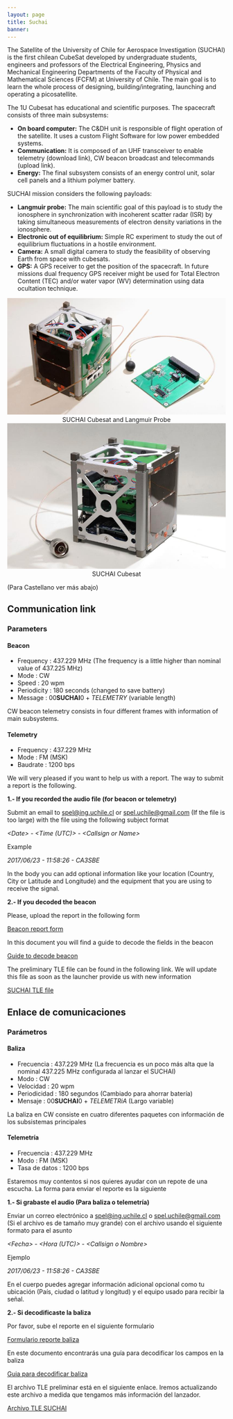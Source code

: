 ```yaml
---
layout: page
title: Suchai
banner:
---
```

The Satellite of the University of Chile for Aerospace Investigation (SUCHAI) is the first chilean CubeSat developed by undergraduate students, engineers and professors of the Electrical Engineering, Physics and Mechanical Engineering Departments of the Faculty of Physical and Mathematical Sciences (FCFM) at University of Chile. The main goal is to learn the whole process of designing, building/integrating, launching and operating a picosatellite. 

The 1U Cubesat has educational and scientific purposes. The spacecraft consists of three main subsystems:

* **On board computer:** The C&DH unit is responsible of flight operation of the satellite. It uses a custom Flight Software for low power embedded systems.
* **Communication:** It is composed of an UHF transceiver to enable telemetry (download link), CW beacon broadcast and telecommands (upload link).
* **Energy:** The final subsystem consists of an energy control unit, solar cell panels and a lithium polymer battery.

SUCHAI mission considers the following payloads:

* **Langmuir probe:** The main scientific goal of this payload is to study the ionosphere in synchronization with incoherent scatter radar (ISR) by taking simultaneous measurements of electron density variations in the ionosphere.
* **Electronic out of equilibrium:** Simple RC experiment to study the out of equilibrium fluctuations in a hostile environment.
* **Camera:** A small digital camera to study the feasibility of observing Earth from space with cubesats.
* **GPS:** A GPS receiver to get the position of the spacecraft. In future missions dual frequency GPS receiver might be used for Total Electron Content (TEC) and/or water vapor (WV) determination using data ocultation technique.

<!---
{% include image.html src="/images/suchai/suchai_langmuir.jpg" title="SUCHAI Cubesat and Langmuir Probe" %}
{% include image.html src="/images/suchai/suchai_satellite_2.jpg" title="SUCHAI Cubesat" %}
--->
<img class="pure-img img-center" src="/images/suchai/suchai_langmuir.jpg">
<center> SUCHAI Cubesat and Langmuir Probe </center>
<img class="pure-img img-center" src="/images/suchai/suchai_satellite_2.jpg">
<center> SUCHAI Cubesat </center>
<!---
# ![SUCHAI Cubesat and Langmuir Probe](/images/suchai/suchai_langmuir.jpg)
# ![SUCHAI Cubesat](/images/suchai/suchai_satellite_2.jpg)
--->

(Para Castellano ver más abajo)

## Communication link

### Parameters

#### Beacon
- Frequency   : 437.229 MHz (The frequency is a little higher than nominal value of 437.225 MHz)
- Mode        : CW
- Speed       : 20 wpm
- Periodicity : 180 seconds (changed to save battery)
- Message     : 00**SUCHAI**0 + *TELEMETRY*  (variable length)

CW beacon telemetry consists in four different frames with information of main subsystems.

#### Telemetry

- Frequency : 437.229 MHz
- Mode      : FM (MSK)
- Baudrate  : 1200 bps

We will very pleased if you want to help us with a report. The way to submit a report is the following.

**1.- If you recorded the audio file (for beacon or telemetry)**

Submit an email to spel@ing.uchile.cl or spel.uchile@gmail.com (If the file is too large) with the file using the following subject format

*&lt;Date&gt; - &lt;Time (UTC)&gt; - &lt;Callsign or Name&gt;*

Example

*2017/06/23 - 11:58:26 - CA3SBE*

In the body you can add optional information like your location (Country, City or Latitude and Longitude) and the equipment that you are using to receive the signal.

**2.- If you decoded the beacon**

Please, upload the report in the following form

<a href="https://docs.google.com/forms/d/e/1FAIpQLScCTWkwt-5ZcCEPna7ec7vP6pzK41RNwoRSTzQkcKvzeqQisg/viewform?usp=sf_link">Beacon report form</a>

In this document you will find a guide to decode the fields in the beacon

<a href="https://drive.google.com/open?id=1ZM9AqqwXr6p1DFZzGj1USDjEjsDjPBmKkakULxSc768">Guide to decode beacon</a>

The preliminary TLE file can be found in the following link. We will update this file as soon as the launcher provide us with new information

<a href="/20170623-suchai.tle">SUCHAI TLE file</a>

## Enlace de comunicaciones

### Parámetros

#### Baliza
- Frecuencia    : 437.229 MHz (La frecuencia es un poco más alta que la nominal 437.225 MHz configurada al lanzar el SUCHAI)
- Modo          : CW
- Velocidad     : 20 wpm
- Periodicidad  : 180 segundos (Cambiado para ahorrar batería)
- Mensaje       : 00**SUCHAI**0 + *TELEMETRiA*  (Largo variable)

La baliza en CW consiste en cuatro diferentes paquetes con información de los subsistemas principales

#### Telemetría

- Frecuencia     : 437.229 MHz
- Modo           : FM (MSK)
- Tasa de datos  : 1200 bps

Estaremos muy contentos si nos quieres ayudar con un repote de una escucha. La forma para enviar el reporte es la siguiente

**1.- Si grabaste el audio (Para baliza o telemetría)**

Enviar un correo electrónico a spel@ing.uchile.cl o spel.uchile@gmail.com (Si el archivo es de tamaño muy grande) con el archivo usando el siguiente formato para el asunto

*&lt;Fecha&gt; - &lt;Hora (UTC)&gt; - &lt;Callsign o Nombre&gt;*

Ejemplo

*2017/06/23 - 11:58:26 - CA3SBE*

En el cuerpo puedes agregar información adicional opcional como tu ubicación (País, ciudad o latitud y longitud) y el equipo usado para recibir la señal.


**2.- Si decodificaste la baliza**

Por favor, sube el reporte en el siguiente formulario

<a href="https://docs.google.com/forms/d/e/1FAIpQLScCTWkwt-5ZcCEPna7ec7vP6pzK41RNwoRSTzQkcKvzeqQisg/viewform?usp=sf_link">Formulario reporte baliza</a>

En este documento encontrarás una guía para decodificar los campos en la baliza

<a href="https://drive.google.com/open?id=1ZM9AqqwXr6p1DFZzGj1USDjEjsDjPBmKkakULxSc768">Guia para decodificar baliza</a>

El archivo TLE preliminar está en el siguiente enlace. Iremos actualizando este archivo a medida que tengamos más información del lanzador.

<a href="/20170623-suchai.tle">Archivo TLE SUCHAI</a>


<!--### Morse decoder

{%include beacon.html%}-->
